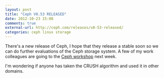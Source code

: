 ```yaml
---
layout: post
title: "Ceph V0.53 RELEASED"
date: 2012-10-23 15:08
comments: true
external-url: http://ceph.com/releases/v0-53-released/
categories: ceph linux storage
---
```


There's a new release of Ceph, I hope that they release a stable soon so we can
do further evaluations of the Ceph storage
system. A few of my work colleagues are going to the [Ceph
workshop](http://www.inktank.com/news-events/event/ceph-workshops-amsterdam/)
next week.

I'm wondering if anyone has taken the CRUSH algorithm and used it in other
domains.

